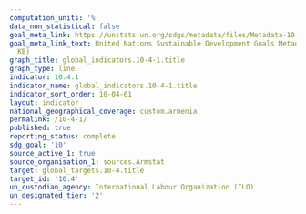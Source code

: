 ```yaml
---
computation_units: '%'
data_non_statistical: false
goal_meta_link: https://unstats.un.org/sdgs/metadata/files/Metadata-10-04-01.pdf
goal_meta_link_text: United Nations Sustainable Development Goals Metadata (PDF 190
  KB)
graph_title: global_indicators.10-4-1.title
graph_type: line
indicator: 10.4.1
indicator_name: global_indicators.10-4-1.title
indicator_sort_order: 10-04-01
layout: indicator
national_geographical_coverage: custom.armenia
permalink: /10-4-1/
published: true
reporting_status: complete
sdg_goal: '10'
source_active_1: true
source_organisation_1: sources.Armstat
target: global_targets.10-4.title
target_id: '10.4'
un_custodian_agency: International Labour Organization (ILO)
un_designated_tier: '2'
---
```

